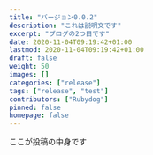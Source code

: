 ```yaml
---
title: "バージョン0.0.2"
description: "これは説明文です"
excerpt: "ブログの2つ目です"
date: 2020-11-04T09:19:42+01:00
lastmod: 2020-11-04T09:19:42+01:00
draft: false
weight: 50
images: []
categories: ["release"]
tags: ["release", "test"]
contributors: ["Rubydog"]
pinned: false
homepage: false
---
```


ここが投稿の中身です

